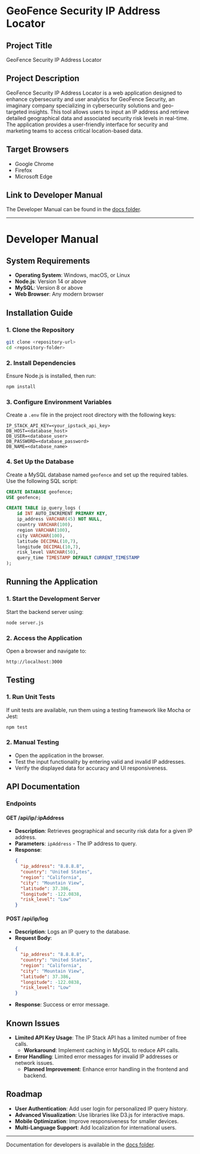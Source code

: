 # GeoFence Security IP Address Locator

## Project Title
GeoFence Security IP Address Locator

## Project Description
GeoFence Security IP Address Locator is a web application designed to enhance cybersecurity and user analytics for GeoFence Security, an imaginary company specializing in cybersecurity solutions and geo-targeted insights. This tool allows users to input an IP address and retrieve detailed geographical data and associated security risk levels in real-time. The application provides a user-friendly interface for security and marketing teams to access critical location-based data.

## Target Browsers
- Google Chrome
- Firefox
- Microsoft Edge

## Link to Developer Manual
The Developer Manual can be found in the [docs folder](./docs).

---

# Developer Manual

## System Requirements
- **Operating System**: Windows, macOS, or Linux
- **Node.js**: Version 14 or above
- **MySQL**: Version 8 or above
- **Web Browser**: Any modern browser

## Installation Guide

### 1. Clone the Repository
```bash
git clone <repository-url>
cd <repository-folder>
```

### 2. Install Dependencies
Ensure Node.js is installed, then run:
```bash
npm install
```

### 3. Configure Environment Variables
Create a `.env` file in the project root directory with the following keys:
```env
IP_STACK_API_KEY=<your_ipstack_api_key>
DB_HOST=<database_host>
DB_USER=<database_user>
DB_PASSWORD=<database_password>
DB_NAME=<database_name>
```

### 4. Set Up the Database
Create a MySQL database named `geofence` and set up the required tables. Use the following SQL script:
```sql
CREATE DATABASE geofence;
USE geofence;

CREATE TABLE ip_query_logs (
    id INT AUTO_INCREMENT PRIMARY KEY,
    ip_address VARCHAR(45) NOT NULL,
    country VARCHAR(100),
    region VARCHAR(100),
    city VARCHAR(100),
    latitude DECIMAL(10,7),
    longitude DECIMAL(10,7),
    risk_level VARCHAR(50),
    query_time TIMESTAMP DEFAULT CURRENT_TIMESTAMP
);
```

## Running the Application

### 1. Start the Development Server
Start the backend server using:
```bash
node server.js
```

### 2. Access the Application
Open a browser and navigate to:
```
http://localhost:3000
```

## Testing

### 1. Run Unit Tests
If unit tests are available, run them using a testing framework like Mocha or Jest:
```bash
npm test
```

### 2. Manual Testing
- Open the application in the browser.
- Test the input functionality by entering valid and invalid IP addresses.
- Verify the displayed data for accuracy and UI responsiveness.

## API Documentation

### Endpoints

#### GET /api/ip/:ipAddress
- **Description**: Retrieves geographical and security risk data for a given IP address.
- **Parameters**: `ipAddress` - The IP address to query.
- **Response**:
  ```json
  {
    "ip_address": "8.8.8.8",
    "country": "United States",
    "region": "California",
    "city": "Mountain View",
    "latitude": 37.386,
    "longitude": -122.0838,
    "risk_level": "Low"
  }
  ```

#### POST /api/ip/log
- **Description**: Logs an IP query to the database.
- **Request Body**:
  ```json
  {
    "ip_address": "8.8.8.8",
    "country": "United States",
    "region": "California",
    "city": "Mountain View",
    "latitude": 37.386,
    "longitude": -122.0838,
    "risk_level": "Low"
  }
  ```
- **Response**: Success or error message.

## Known Issues
- **Limited API Key Usage**: The IP Stack API has a limited number of free calls.
  - **Workaround**: Implement caching in MySQL to reduce API calls.
- **Error Handling**: Limited error messages for invalid IP addresses or network issues.
  - **Planned Improvement**: Enhance error handling in the frontend and backend.

## Roadmap
- **User Authentication**: Add user login for personalized IP query history.
- **Advanced Visualization**: Use libraries like D3.js for interactive maps.
- **Mobile Optimization**: Improve responsiveness for smaller devices.
- **Multi-Language Support**: Add localization for international users.

---

Documentation for developers is available in the [docs folder](./docs).
